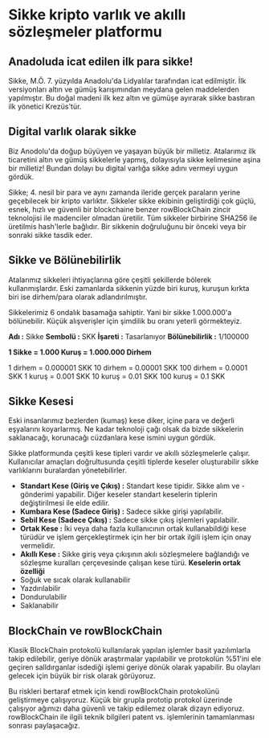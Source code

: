 
# Sikke kripto varlık ve akıllı sözleşmeler platformu
## Anadoluda icat edilen ilk para sikke!
Sikke, M.Ö. 7. yüzyılda Anadolu'da Lidyalılar tarafından icat edilmiştir. İlk versiyonları altın ve gümüş karışımından meydana gelen maddelerden yapılmıştır. Bu doğal madeni ilk kez altın ve gümüşe ayırarak sikke bastıran ilk yönetici Krezüs'tür.
## Digital varlık olarak sikke
Biz Anodolu'da doğup büyüyen ve yaşayan büyük bir milletiz.  Atalarımız ilk ticaretini altın ve gümüş sikkelerle yapmış, dolayısıyla sikke kelimesine aşina bir milletiz! Bundan dolayı bu digital varlığa sikke adını vermeyi uygun gördük.

Sikke; 4. nesil bir para ve aynı zamanda ileride gerçek paraların yerine geçebilecek bir kripto varlıktır. Sikkeler sikke ekibinin geliştirdiği çok güçlü, esnek, hızlı ve güvenli bir blockchaine benzer rowBlockChain zincir teknolojisi ile madenciler olmadan üretilir. Tüm sikkeler birbirine SHA256 ile üretilmis hash'lerle bağlıdır. Bir sikkenin doğruluğunu bir önceki veya bir sonraki sikke tasdik eder.
## Sikke ve Bölünebilirlik
Atalarımız sikkeleri ihtiyaçlarına göre çeşitli şekillerde bölerek kullanmışlardır. Eski zamanlarda sikkenin yüzde biri kuruş, kuruşun kırkta biri ise dirhem/para olarak adlandırılmıştır.

Sikkelerimiz 6 ondalık basamağa sahiptir. Yani bir sikke 1.000.000'a bölünebilir. Küçük alışverişler için şimdilik bu oranı yeterli görmekteyiz.

**Adı :** Sikke
**Sembolü :** SKK
**İşareti :** Tasarlanıyor
**Bölünebilirlik :** 1/100000

**1 Sikke = 1.000 Kuruş = 1.000.000 Dirhem**

1 dirhem =  0.000001 SKK
10 dirhem =  0.00001 SKK
100 dirhem =  0.0001 SKK
1 kuruş =  0.001 SKK
10 kuruş =  0.01 SKK
100 kuruş =  0.1 SKK

## Sikke Kesesi
Eski insanlarımız bezlerden (kumaş) kese diker, içine para ve değerli eşyalarını koyarlarmış. Ne kadar teknoloji çağı olsak da bizde sikkelerin saklanacağı, korunacağı cüzdanlara kese ismini uygun gördük.

Sikke platformunda çeşitli kese tipleri vardır ve akıllı sözleşmelerle çalışır. Kullanıcılar  amaçları doğrultusunda çeşitli tiplerde keseler oluşturabilir sikke varlıklarını buralardan yönetebilirler.
- **Standart Kese (Giriş ve Çıkış) :** Standart kese tipidir. Sikke alım ve -  gönderimi yapabilir. Diğer keseler standart keselerin tiplerin değiştirilmesi ile elde edilir. 
- **Kumbara Kese (Sadece Giriş) :** Sadece sikke girişi yapılabilir.
- **Sebil Kese (Sadece Çıkış) :** Sadece sikke çıkış işlemleri yapılabilir.  
- **Ortak Kese :** İki veya daha fazla kullanıcının ortak kullanabildiği kese türüdür ve işlem gerçekleştirmek için her bir ortak ilgili işlem için onay vermelidir.
- **Akıllı Kese :** Sikke giriş veya çıkışının akılı sözleşmelere bağlandığı ve sözleşme kuralları çerçevesinde çalışan kese türü. 
**Keselerin ortak özelliği**
- Soğuk ve sıcak olarak kullanabilir
- Yazdırılabilir
- Dondurulabilir
- Saklanabilir
## BlockChain ve rowBlockChain
Klasik BlockChain protokolü kullanılarak yapılan işlemler basit yazılımlarla takip edilebilir, geriye dönük araştırmalar yapılabilir ve protokolün %51'ini ele geçiren salldırganlar isdediği işlemi geriye dönük olarak yapabilir. Bu olayları gelecek için büyük bir risk olarak görüyoruz.

Bu riskleri bertaraf etmek için kendi rowBlockChain protokolünü geliştirmeye çalışıyoruz. Küçük bir grupla prototip protokol üzerinde çalışıyor ağımızı daha güvenli ve takip edilemez olarak dizayn ediyoruz. rowBlockChain ile ilgili teknik bilgileri patent vs. işlemlerinin tamamlanması sonrası paylaşacağız.
